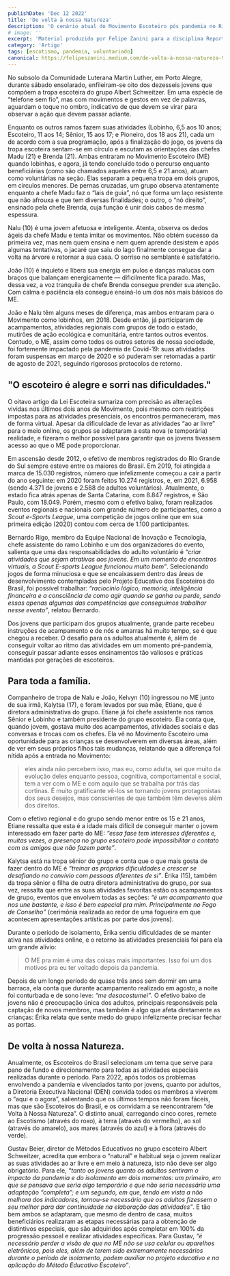 ```yaml
---
publishDate: 'Dec 12 2022'
title: 'De volta à nossa Natureza'
description: 'O cenário atual do Movimento Escoteiro pós pandemia no Rio Grande do Sul e a busca por uma reconstrução de identidade. Material produzido por Felipe Zanini para a disciplina Reportagem e Entrevista, durante a faculdade de Jornalismo (PUCRS).'
# image: ''
excerpt: 'Material produzido por Felipe Zanini para a disciplina Reportagem e Entrevista, durante a faculdade de Jornalismo (PUCRS).'
category: 'Artigo'
tags: [escotismo, pandemia, voluntariado]
canonical: https://felipeszanini.medium.com/de-volta-à-nossa-natureza-9201072ae163
---
```


No subsolo da Comunidade Luterana Martin Luther, em Porto Alegre, durante sábado ensolarado, enfileiram-se oito dos dezesseis jovens que compõem a tropa escoteira do grupo Albert Schweitzer. Em uma espécie de “telefone sem fio”, mas com movimentos e gestos em vez de palavras, aguardam o toque no ombro, indicativo de que devem se virar para observar a ação que devem passar adiante.

Enquanto os outros ramos fazem suas atividades (Lobinho, 6,5 aos 10 anos; Escoteiro, 11 aos 14; Sênior, 15 aos 17; e Pioneiro, dos 18 aos 21), cada um de acordo com a sua programação, após a finalização do jogo, os jovens da tropa escoteira sentam-se em círculo e escutam as orientações das chefes Madu (21) e Brenda (21). Ambas entraram no Movimento Escoteiro (ME) quando lobinhas, e agora, já tendo concluído todo o percurso enquanto beneficiárias (como são chamados aqueles entre 6,5 e 21 anos), atuam como voluntárias na seção. Elas separam a pequena tropa em dois grupos, em círculos menores. De pernas cruzadas, um grupo observa atentamente enquanto a chefe Madu faz o “lais de guia”, nó que forma um laço resistente que não afrouxa e que tem diversas finalidades; o outro, o “nó direito”, ensinado pela chefe Brenda, cuja função é unir dois cabos de mesma espessura.

Nalu (10) é uma jovem afetuosa e inteligente. Atenta, observa os dedos ágeis da chefe Madu e tenta imitar os movimentos. Não obtém sucesso da primeira vez, mas nem quem ensina e nem quem aprende desistem e após algumas tentativas, o jacaré que saiu do lago finalmente consegue dar a volta na árvore e retornar a sua casa. O sorriso no semblante é satisfatório.

João (10) é inquieto e libera sua energia em pulos e danças malucas com braços que balançam energicamente — dificilmente fica parado. Mas, dessa vez, a voz tranquila de chefe Brenda consegue prender sua atenção. Com calma e paciência ela consegue ensiná-lo um dos nós mais básicos do ME.

João e Nalu têm alguns meses de diferença, mas ambos entraram para o Movimento como lobinhos, em 2018. Desde então, já participaram de acampamentos, atividades regionais com grupos de todo o estado, mutirões de ação ecológica e comunitária, entre tantos outros eventos. Contudo, o ME, assim como todos os outros setores de nossa sociedade, foi fortemente impactado pela pandemia de Covid-19: suas atividades foram suspensas em março de 2020 e só puderam ser retomadas a partir de agosto de 2021, seguindo rigorosos protocolos de retorno.

## "O escoteiro é alegre e sorri nas dificuldades."

O oitavo artigo da Lei Escoteira sumariza com precisão as alterações vividas nos últimos dois anos de Movimento, pois mesmo com restrições impostas para as atividades presenciais, os encontros permaneceram, mas de forma virtual. Apesar da dificuldade de levar as atividades “ao ar livre” para o meio online, os grupos se adaptaram a esta nova (e temporária) realidade, e fizeram o melhor possível para garantir que os jovens tivessem acesso ao que o ME pode proporcionar.

Em ascensão desde 2012, o efetivo de membros registrados do Rio Grande do Sul sempre esteve entre os maiores do Brasil. Em 2019, foi atingida a marca de 15.030 registros, número que infelizmente começou a cair a partir do ano seguinte: em 2020 foram feitos 10.274 registros, e, em 2021, 6.958 (sendo 4.371 de jovens e 2.588 de adultos voluntários). Atualmente, o estado fica atrás apenas de Santa Catarina, com 8.847 registros, e São Paulo, com 18.049. Porém, mesmo com o efetivo baixo, foram realizados eventos regionais e nacionais com grande número de participantes, como a _Scout e-Sports League_, uma competição de jogos online que em sua primeira edição (2020) contou com cerca de 1.100 participantes.

Bernardo Rigo, membro da Equipe Nacional de Inovação e Tecnologia, chefe assistente do ramo Lobinho e um dos organizadores do evento, salienta que uma das responsabilidades do adulto voluntário é _“criar atividades que sejam atrativas aos jovens. Em um momento de encontros virtuais, a Scout E-sports League funcionou muito bem”_. Selecionando jogos de forma minuciosa e que se encaixassem dentro das áreas de desenvolvimento contempladas pelo Projeto Educativo dos Escoteiros do Brasil, foi possível trabalhar: _“raciocínio lógico, memória, inteligência financeira e a consciência de como agir quando se ganha ou perde, sendo essas apenas algumas das competências que conseguimos trabalhar nesse evento”_, relatou Bernardo.

Dos jovens que participam dos grupos atualmente, grande parte recebeu instruções de acampamento e de nós e amarras há muito tempo, se é que chegou a receber. O desafio para os adultos atualmente é, além de conseguir voltar ao ritmo das atividades em um momento pré-pandemia, conseguir passar adiante esses ensinamentos tão valiosos e práticas mantidas por gerações de escoteiros.

## Para toda a família.

Companheiro de tropa de Nalu e João, Kelvyn (10) ingressou no ME junto de sua irmã, Kalytsa (17), e foram levados por sua mãe, Etiane, que é diretora administrativa do grupo. Etiane já foi chefe assistente nos ramos Sênior e Lobinho e também presidente do grupo escoteiro. Ela conta que, quando jovem, gostava muito dos acampamentos, atividades sociais e das conversas e trocas com os chefes. Ela vê no Movimento Escoteiro uma oportunidade para as crianças se desenvolverem em diversas áreas, além de ver em seus próprios filhos tais mudanças, relatando que a diferença foi nítida após a entrada no Movimento:

> eles ainda não percebem isso, mas eu, como adulta, sei que muito da evolução deles enquanto pessoa, cognitiva, comportamental e social, tem a ver com o ME e com aquilo que se trabalha por trás das cortinas. É muito gratificante vê-los se tornando jovens protagonistas dos seus desejos, mas conscientes de que também têm deveres além dos direitos.

Com o efetivo regional e do grupo sendo menor entre os 15 e 21 anos, Etiane ressalta que esta é a idade mais difícil de conseguir manter o jovem interessado em fazer parte do ME: _“essa fase tem interesses diferentes e, muitas vezes, a presença no grupo escoteiro pode impossibilitar o contato com os amigos que não fazem parte”_.

Kalytsa está na tropa sênior do grupo e conta que o que mais gosta de fazer dentro do ME é _“treinar as próprias dificuldades e crescer se desafiando no convívio com pessoas diferentes de si”_. Érika (15), também da tropa sênior e filha de outra diretora administrativa do grupo, por sua vez, ressalta que entre as suas atividades favoritas estão os acampamentos de grupo, eventos que envolvem todas as seções: _“é um acampamento que nos une bastante, e isso é bem especial pra mim. Principalmente no Fogo de Conselho”_ (cerimônia realizada ao redor de uma fogueira em que acontecem apresentações artísticas por parte dos jovens).

Durante o período de isolamento, Érika sentiu dificuldades de se manter ativa nas atividades online, e o retorno às atividades presenciais foi para ela um grande alívio:

> O ME pra mim é uma das coisas mais importantes. Isso foi um dos motivos pra eu ter voltado depois da pandemia.

Depois de um longo período de quase três anos sem dormir em uma barraca, ela conta que durante acampamento realizado em agosto, a noite foi conturbada e de sono leve: _“me desacostumei”_. O efetivo baixo de jovens não é preocupação única dos adultos, principais responsáveis pela captação de novos membros, mas também é algo que afeta diretamente as crianças: Érika relata que sente medo do grupo infelizmente precisar fechar as portas.

## De volta à nossa Natureza.

Anualmente, os Escoteiros do Brasil selecionam um tema que serve para pano de fundo e direcionamento para todas as atividades especiais realizadas durante o período. Para 2022, após todos os problemas envolvendo a pandemia e vivenciados tanto por jovens, quanto por adultos, a Diretoria Executiva Nacional (DEN) convida todos os membros a viverem o “aqui e o agora”, salientando que os últimos tempos não foram fáceis, mas que são Escoteiros do Brasil, e os convidam a se reencontrarem “de Volta à Nossa Natureza”. O distinto anual, carregando cinco cores, remete ao Escotismo (através do roxo), à terra (através do vermelho), ao sol (através do amarelo), aos mares (através do azul) e à flora (através do verde).

Gustav Beier, diretor de Métodos Educativos no grupo escoteiro Albert Schweitzer, acredita que embora o “natural” e habitual seja o jovem realizar as suas atividades ao ar livre e em meio à natureza, isto não deve ser algo obrigatório. Para ele, _“tanto os jovens quanto os adultos sentiram o impacto da pandemia e do isolamento em dois momentos: um primeiro, em que se pensava que seria algo temporário e que não seria necessária uma adaptação “completa”; e um segundo, em que, tendo em vista a não melhora dos indicadores, tornou-se necessário que os adultos fizessem o seu melhor para dar continuidade na elaboração das atividades”_. E tão bem ambos se adaptaram, que mesmo de dentro de casa, muitos beneficiários realizaram as etapas necessárias para a obtenção de distintivos especiais, que são adquiridos após completar em 100% da progressão pessoal e realizar atividades específicas. Para Gustav, _“é necessário perder a visão de que no ME não se usa celular ou aparelhos eletrônicos, pois eles, além de terem sido extremamente necessários durante o período de isolamento, podem auxiliar no projeto educativo e na aplicação do Método Educativo Escoteiro”_.
